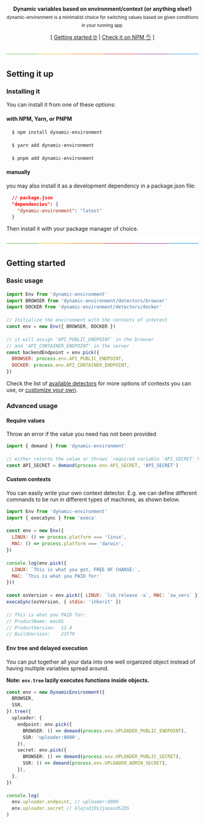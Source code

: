 <p align="center">
<strong>Dynamic variables based on environment/context (or anything else!)</strong><br />
<sub>dynamic-environment is a minimalist choice for switching values based on given conditions in your running app.</sub>
</p>

<p align="center">
  [ <a href="#getting-started">Getting started 🤓</a> | <a href="https://www.npmjs.com/package/dynamic-environment">Check it on NPM 👌</a> ]
</p>


![divider](.github/divider.png)

## Setting it up

### Installing it

You can install it from one of these options:

#### with NPM, Yarn, or PNPM

```bash
  $ npm install dynamic-environment

  $ yarn add dynamic-environment
  
  $ pnpm add dynamic-environment
```

#### manually
you may also install it as a development dependency in a package.json file:

```json
  // package.json
  "dependencies": {
    "dynamic-environment": "latest"
  }
```

Then install it with your package manager of choice.

![divider](.github/divider.png)

## Getting started

### Basic usage

```js
import Env from 'dynamic-environment'
import BROWSER from 'dynamic-environment/detectors/browser'
import DOCKER from 'dynamic-environment/detectors/docker'

// Initialize the environment with the contexts of interest
const env = new Env({ BROWSER, DOCKER })

// it will assign 'API_PUBLIC_ENDPOINT` in the browser
// and 'API_CONTAINER_ENDPOINT' in the server
const backendEndpoint = env.pick({
  BROWSER: process.env.API_PUBLIC_ENDPOINT,
  DOCKER: process.env.API_CONTAINER_ENDPOINT,
})
```

Check the list of [available detectors](https://github.com/zvictor/dynamic-environment/tree/main/detectors) for more options of contexts you can use, or [customize your own](#custom-contexts).

### Advanced usage

#### Require values

Throw an error if the value you need has not been provided
```typescript
import { demand } from 'dynamic-environment'

// either returns the value or throws `required variable 'API_SECRET' has not been defined`
const API_SECRET = demand(process.env.API_SECRET, 'API_SECRET')
```

#### Custom contexts

You can easily write your own context detector.
E.g. we can define different commands to be run in different types of machines, as shown below.
```js
import Env from 'dynamic-environment'
import { execaSync } from 'execa'

const env = new Env({
  LINUX: () => process.platform === 'linux',
  MAC: () => process.platform === 'darwin',
})

console.log(env.pick({
  LINUX: `This is what you got, FREE OF CHARGE:`,
  MAC: `This is what you PAID for:`
}))

const osVersion = env.pick({ LINUX: `lsb_release -a`, MAC: `sw_vers` })
execaSync(osVersion, { stdio: 'inherit' })

// This is what you PAID for:
// ProductName:	macOS
// ProductVersion:	12.4
// BuildVersion:	21F79
```

#### Env tree and delayed execution

You can put together all your data into one well organized object instead of having multiple variables spread around.

**Note: `env.tree` lazily executes functions inside objects.**

```typescript
const env = new DynamicEnvironment({
  BROWSER,
  SSR,
}).tree({
  uploader: {
    endpoint: env.pick({
      BROWSER: () => demand(process.env.UPLOADER_PUBLIC_ENDPOINT),
      SSR: 'uploader:8080',
    }),
    secret: env.pick({
      BROWSER: () => demand(process.env.UPLOADER_PUBLIC_SECRET),
      SSR: () => demand(process.env.UPLOADER_ADMIN_SECRET),
    }),
  },
})

console.log(
  env.uploader.endpoint, // uploader:8080
  env.uploader.secret // klajsdjDiJjaoasdSJDS
)
```
